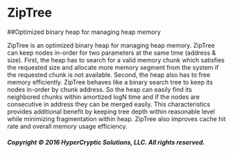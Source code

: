 # ZipTree

##Optimized binary heap for managing heap memory

ZipTree is an optimized binary heap for managing heap memory. ZipTree can keep nodes in-order for two 
parameters at the same time (address & size). First, the heap has to search for a valid memory chunk which satisfies the requested size and allocate more 
memory segment from the system if the requested chunk is not available. Second, the heap also has to free memory 
efficiently. ZipTree behaves like a binary search tree to keep its nodes in-order by chunk address. So the heap can easily find its neighbored 
chunks within amortized logN time and if the nodes are consecutive in address they can be merged easily. 
This characteristics provides additional benefit by keeping tree depth within reasonable level while 
minimizing fragmentation within heap. ZipTree also improves cache hit rate and overall memory usage efficiency.


##### Copyright © 2016 HyperCryptic Solutions, LLC. All rights reserved.
